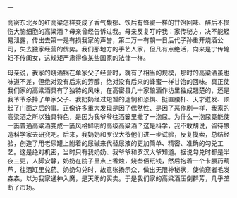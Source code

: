 一

高密东北乡的红高粱怎样变成了香气馥郁、饮后有蜂蜜一样的甘饴回味、醉后不损伤大脑细胞的高粱酒？母亲曾经告诉过我。母亲反复叮咛我：家传秘方，决不能轻易泄露，传出去第一是有损我家的声誉，第二万一有朝一日后代子孙重开烧酒公司，失去独家经营的优势。我们那地方的手艺人家，但凡有点绝活，向来是宁传媳妇不传闺女，这规矩严肃得像某些国家的法律一样。

母亲说，我家的烧酒锅在单家父子经营时，就有了相当的规模，那时的高粱酒虽也味道不差，但绝对没有后来的芳醇，绝对没有后来的蜂蜜一样甘饴的回味。真正使我们家的高粱酒具有了独特的风味，在高密县几十家酿酒作坊里独成翘楚的，还是我爷爷杀掉了单家父子、我奶奶经过短暂的迷惘和恐惧、挺直腰杆、天才迸发、顶起了门面之后的事。正像许多重大发现是因了偶然性、是因了恶作剧一样，我家的高粱酒之所以独具特色，是因为我爷爷往酒篓里撒了一泡尿。为什么一泡尿竟能使一篓普通高粱酒变成一篓风格鲜明的高级高粱酒？这是科学，我不敢胡说，留待酿造科学家去研究吧。后来，我奶奶和罗汉大爷他们进一步试验，反复摸索，总结经验，创造了用老尿罐上附着的尿碱来代替尿液的更加简单、精密、准确的勾兑工艺。这是绝对机密，当时只有我奶奶、我爷爷和罗汉大爷知道。据说勾兑时都是半夜三更，人脚安静，奶奶在院子里点上香烛，烧叁佰纸钱，然后抱着一个卡腰药葫芦，往酒缸里兑药。奶奶勾兑时，故意张扬示众，做出无限神秘状，使偷窥者毛发森森，以为我家通神入魔，是天助的买卖。于是我们家的高粱酒压倒群芳，几乎垄断了市场。
